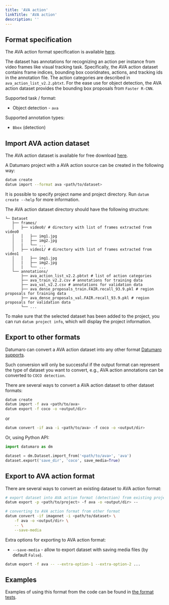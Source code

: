 ```yaml
---
title: 'AVA action'
linkTitle: 'AVA action'
description: ''
---
```


## Format specification

The AVA action format specification is available
[here](https://arxiv.org/pdf/1705.08421.pdf).

The dataset has annotations for recognizing an action per instance from video frames
like visual tracking task. Specifically, the AVA action dataset contains frame indices,
bounding box cooridnates, actions, and tracking ids in the annotation file. The action
categories are described in `ava_action_list_v2.2.pbtxt`. For the ease use for object
detection, the AVA action dataset provides the bounding box proposals from `Faster R-CNN`.

Supported task / format:
- Object detection - `ava`

Supported annotation types:
- `Bbox` (detection)

## Import AVA action dataset

The AVA action dataset is available for free download
[here](https://research.google.com/ava/download.html#ava_actions_download).

A Datumaro project with a AVA action source can be created in the following way:

``` bash
datum create
datum import --format ava <path/to/dataset>
```

It is possible to specify project name and project directory. Run
`datum create --help` for more information.

The AVA action dataset directory should have the following structure:

<!--lint disable fenced-code-flag-->
```
└─ Dataset
   ├── frames/
   │   ├── video0/ # directory with list of frames extracted from video0
   │   │   ├── img1.jpg
   │   |   ├── img2.jpg
   │   |   └── ...
   │   ├── video1/ # directory with list of frames extracted from video1
   │   │   ├── img1.jpg
   │   |   ├── img2.jpg
   │   |   └── ...
   └── annotations/
       ├── ava_action_list_v2.2.pbtxt # list of action categories
       ├── ava_train_v2.2.csv # annotations for training data
       ├── ava_val_v2.2.csv # annotations for validation data
       ├── ava_dense_proposals_train.FAIR.recall_93.9.pkl # region proposals for training data
       ├── ava_dense_proposals_val.FAIR.recall_93.9.pkl # region proposals for validation data
       └── ...
```

To make sure that the selected dataset has been added to the project, you
can run `datum project info`, which will display the project information.

## Export to other formats

Datumaro can convert a AVA action dataset into any other format
[Datumaro supports](/docs/user-manual/supported_formats).

Such conversion will only be successful if the output
format can represent the type of dataset you want to convert,
e.g., AVA action annotations can be converted to `COCO detection`.

There are several ways to convert a AVA action dataset to other dataset formats:

``` bash
datum create
datum import -f ava <path/to/ava>
datum export -f coco -o <output/dir>
```
or
``` bash
datum convert -if ava -i <path/to/ava> -f coco -o <output/dir>
```

Or, using Python API:

```python
import datumaro as dm

dataset = dm.Dataset.import_from('<path/to/ava>', 'ava')
dataset.export('save_dir', 'coco', save_media=True)
```

## Export to AVA action format

There are several ways to convert an existing dataset to AVA action format:

``` bash
# export dataset into AVA action format (detection) from existing project
datum export -p <path/to/project> -f ava -o <output/dir> --
```
``` bash
# converting to AVA action format from other format
datum convert -if imagenet -i <path/to/dataset> \
    -f ava -o <output/dir> \
    -- \
    --save-media
```

Extra options for exporting to AVA action format:
- `--save-media` - allow to export dataset with saving media files
  (by default `False`).

```bash
datum export -f ava -- --extra-option-1 --extra-option-2 ...
```

## Examples

Examples of using this format from the code can be found in
[the format tests](https://github.com/openvinotoolkit/datumaro/blob/develop/tests/unit/test_ava_format.py).
